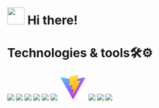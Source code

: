 <h1><img src="https://user-images.githubusercontent.com/94941930/217730085-73693685-ff16-4378-9401-aca28203c112.gif" width="40px" height="40px"/> Hi there!</h1>

<h1>Technologies & tools🛠️⚙️</h1>

<div>
<img src="https://cdn.jsdelivr.net/gh/devicons/devicon/icons/typescript/typescript-original.svg" width="64px" heigth="64px"/>
<img src="https://cdn.jsdelivr.net/gh/devicons/devicon/icons/javascript/javascript-original.svg" width="64px" heigth="64px"/>
<img src="https://cdn.jsdelivr.net/gh/devicons/devicon/icons/html5/html5-original-wordmark.svg" width="64px" heigth="64px"/>
<img src="https://cdn.jsdelivr.net/gh/devicons/devicon/icons/css3/css3-original-wordmark.svg" width="64px" heigth="64px"/>
<img src="https://cdn.jsdelivr.net/gh/devicons/devicon/icons/react/react-original-wordmark.svg" width="64px" heigth="64px"/>
<img src="https://cdn.jsdelivr.net/gh/devicons/devicon/icons/threejs/threejs-original-wordmark.svg" width="64px" heigth="64px"/>
<img src="icons\vite.svg" width="64px" heigth="64px">
<img src="https://cdn.jsdelivr.net/gh/devicons/devicon/icons/nodejs/nodejs-plain-wordmark.svg" width="64px" heigth="64px"/>
<img src="https://cdn.jsdelivr.net/gh/devicons/devicon/icons/npm/npm-original-wordmark.svg" width="64px" heigth="64px"/>
<img src="https://cdn.jsdelivr.net/gh/devicons/devicon/icons/vscode/vscode-original.svg" width="64px" heigth="64px"/>
</div>

